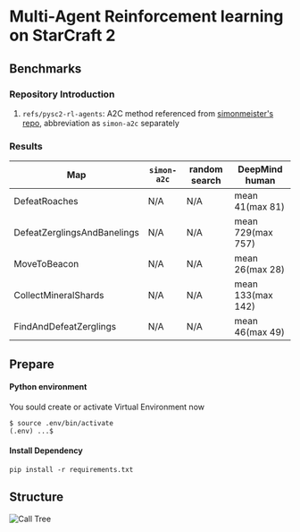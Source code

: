 # Multi-Agent Reinforcement learning on StarCraft 2 

## Benchmarks

### Repository Introduction
1. `refs/pysc2-rl-agents`: A2C method referenced from [simonmeister's repo](https://github.com/simonmeister/pysc2-rl-agents), abbreviation as `simon-a2c` separately

### Results
| Map | `simon-a2c` | random search | DeepMind human |
| --- | --- | --- | --- |
| DefeatRoaches | N/A | N/A | mean 41(max 81) |
| DefeatZerglingsAndBanelings | N/A | N/A | mean 729(max 757) |
| MoveToBeacon | N/A | N/A | mean 26(max 28) |
| CollectMineralShards | N/A | N/A | mean 133(max 142) |
| FindAndDefeatZerglings | N/A | N/A | mean 46(max 49) |

## Prepare

#### Python environment
You sould create or activate Virtual Environment now
```
$ source .env/bin/activate
(.env) ...$ 
```
#### Install Dependency
```
pip install -r requirements.txt
```

## Structure
![Call Tree](https://github.com/starcraft2-ai/rl-battle/raw/master/assets/Call%20Tree.png)

